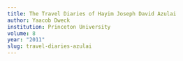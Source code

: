 ```yaml
---
title: The Travel Diaries of Hayim Joseph David Azulai
author: Yaacob Dweck
institution: Princeton University
volume: 8
year: "2011"
slug: travel-diaries-azulai
---
```

